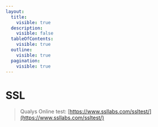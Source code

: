```yaml
---
layout:
  title:
    visible: true
  description:
    visible: false
  tableOfContents:
    visible: true
  outline:
    visible: true
  pagination:
    visible: true
---
```


# SSL

> Qualys Online test: [https://www.ssllabs.com/ssltest/](https://www.ssllabs.com/ssltest/)
